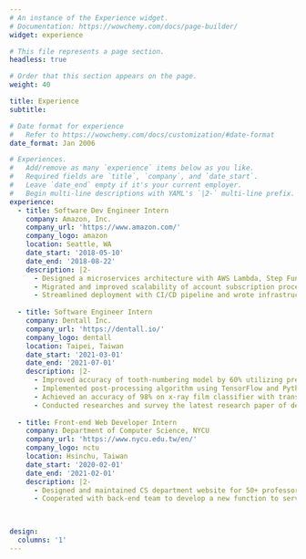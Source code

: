 ```yaml
---
# An instance of the Experience widget.
# Documentation: https://wowchemy.com/docs/page-builder/
widget: experience

# This file represents a page section.
headless: true

# Order that this section appears on the page.
weight: 40

title: Experience
subtitle:

# Date format for experience
#   Refer to https://wowchemy.com/docs/customization/#date-format
date_format: Jan 2006

# Experiences.
#   Add/remove as many `experience` items below as you like.
#   Required fields are `title`, `company`, and `date_start`.
#   Leave `date_end` empty if it's your current employer.
#   Begin multi-line descriptions with YAML's `|2-` multi-line prefix.
experience:
  - title: Software Dev Engineer Intern
    company: Amazon, Inc.
    company_url: 'https://www.amazon.com/'
    company_logo: amazon
    location: Seattle, WA
    date_start: '2018-05-10'
    date_end: '2018-08-22'
    description: |2-
      - Designed a microservices architecture with AWS Lambda, Step Function, and S3, integrated with an existing system
      - Migrated and improved scalability of account subscription process using asynchronous workflow with Java
      - Streamlined deployment with CI/CD pipeline and wrote infrastructure as code with AWS CDK and Typescript
  
  - title: Software Engineer Intern 
    company: Dentall Inc.
    company_url: 'https://dentall.io/'
    company_logo: dentall
    location: Taipei, Taiwan
    date_start: '2021-03-01'
    date_end: '2021-07-01'
    description: |2-
      - Improved accuracy of tooth-numbering model by 60% utilizing pre-trained YOLOv5
      - Implemented post-processing algorithm using TensorFlow and Python to improve YOLOv5’s prediction by 10%
      - Achieved an accuracy of 98% on x-ray film classifier with transfer learning utilizing ResNet and DenseNet
      - Conducted researches and survey the latest research paper of deep learning, computer version in dental field
        
  - title: Front-end Web Developer Intern
    company: Department of Computer Science, NYCU
    company_url: 'https://www.nycu.edu.tw/en/'
    company_logo: nctu
    location: Hsinchu, Taiwan
    date_start: '2020-02-01'
    date_end: '2021-02-01'
    description: |2-
      - Designed and maintained CS department website for 50+ professors to manage students’ information and course status with React.js, Material UI, and Redux
      - Cooperated with back-end team to develop a new function to serve 800+ students’ demand in graduation project registration

  

design:
  columns: '1'
---
```


